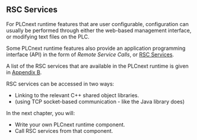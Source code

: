 ## RSC Services

For PLCnext runtime features that are user configurable, configuration can usually be performed through either the web-based management interface, or modifying text files on the PLC.

Some PLCnext runtime features also provide an application programming interface (API) in the form of *Remote Service Calls*, or [RSC Services][rsc-info].

A list of the RSC services that are available in the PLCnext runtime is given in [Appendix B][appendix-b].

RSC services can be accessed in two ways:

* Linking to the relevant C++ shared object libraries.
* (using TCP socket-based communication - like the Java library does)

In the next chapter, you will:

* Write your own PLCnext runtime component.
* Call RSC services from that component.

[rsc-info]: https://www.plcnext.help/te/Service_Components/Remote_Service_Calls_RSC/RSC_Remote_Service_Calls.htm
[appendix-b]: appendix-02-list-of-rsc-services.md
